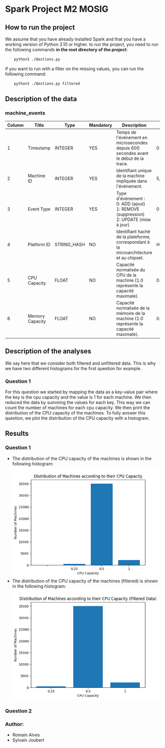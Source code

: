 
# Spark Project M2 MOSIG

## How to run the project
We assume that you have already installed Spark and that you have a working version of Python 3.10 or higher.
to run the project, you need to run the following commands **in the root directory of the project**:
```bash
    python3 ./Qestions.py
```
If you want to run with a filter on the missing values, you can run the following command:
```bash
    python3 ./Qestions.py filtered
```

## Description of the data

### machine_events

| Column | Title           | Type        | Mandatory | Description                                                                                   | Example                                      |
|--------|-----------------|-------------|-----------|-----------------------------------------------------------------------------------------------|----------------------------------------------|
| 1      | Timestamp       | INTEGER     | YES       | Temps de l'événement en microsecondes depuis 600 secondes avant le début de la trace.         | 0                                            |
| 2      | Machine ID      | INTEGER     | YES       | Identifiant unique de la machine impliquée dans l'événement.                                  | 5, 6, etc.                                   |
| 3      | Event Type      | INTEGER     | YES       | Type d'événement : <br>0: ADD (ajout) <br>1: REMOVE (suppression) <br>2: UPDATE (mise à jour) | 0 (ADD)                                      |
| 4      | Platform ID     | STRING_HASH | NO        | Identifiant haché de la plateforme, correspondant à la microarchitecture et au chipset.       | HofLGzk1Or/8Ildj2+Lqv0UGGvY82NLoni8+J/Yy0RU= |
| 5      | CPU Capacity    | FLOAT       | NO        | Capacité normalisée du CPU de la machine (1.0 représente la capacité maximale).               | 0.5 (50% de la capacité maximale)            |
| 6      | Memory Capacity | FLOAT       | NO        | Capacité normalisée de la mémoire de la machine (1.0 représente la capacité maximale).        | 0.2493 (environ 25% de la capacité maximale) |

## Description of the analyses

We say here that we consider both filtered and unfiltered data. This is why we have two different histograms for the first question for example.

### Question 1
For this question we started by mapping the data as a key-value pair where the key is the cpu capacity and the value is 1 for each machine.
We then reduced the data by summing the values for each key. This way we can count the number of machines for each cpu capacity.
We then print the distribution of the CPU capacity of the machines.
To fully answer this question, we plot the distribution of the CPU capacity with a histogram.

## Results

### Question 1
- The distribution of the CPU capacity of the machines is shown in the following histogram:
![CPU Capacity Histogram](./img/question1.png)
- The distribution of the CPU capacity of the machines (filtered) is shown in the following histogram:
![CPU Capacity Histogram (filtered)](./img/question1f.png)

### Question 2

### Author:
- Romain Alves
- Sylvain Joubert
